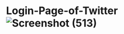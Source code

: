 # Login-Page-of-Twitter![Screenshot (513)](https://github.com/pratyusha-23/Login-Page-of-Twitter/assets/129256390/7c57c2c2-a4c1-47e8-a3ff-f3aefe03da71)
